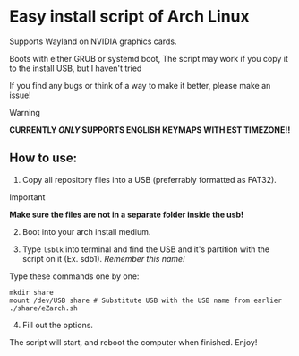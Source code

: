 
# Easy install script of Arch Linux 
Supports Wayland on NVIDIA graphics cards. 

Boots with either GRUB or systemd boot,
The script may work if you copy it to the install USB, but I haven't tried

If you find any bugs or think of a way to make it better, please make an issue!
> [!WARNING]
> **CURRENTLY _ONLY_ SUPPORTS ENGLISH KEYMAPS WITH EST TIMEZONE!!**


## How to use:
1. Copy all repository files into a USB (preferrably formatted as FAT32).

> [!IMPORTANT]
> **Make sure the files are not in a separate folder inside the usb!**

2. Boot into your arch install medium.

3. Type ```lsblk``` into terminal and find the USB and it's partition with the script on it (Ex. sdb1).
_Remember this name!_

Type these commands one by one:
```
mkdir share
mount /dev/USB share # Substitute USB with the USB name from earlier
./share/eZarch.sh
```
4. Fill out the options.

The script will start, and reboot the computer when finished.
Enjoy!
